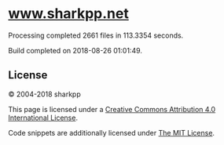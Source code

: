 # www.sharkpp.net

Processing completed 2661 files in 113.3354 seconds.

Build completed on 2018-08-26 01:01:49.

## License

&copy; 2004-2018 sharkpp

This page is licensed under a [Creative Commons Attribution 4.0 International License](http://creativecommons.org/licenses/by/4.0/).

Code snippets are additionally licensed under [The MIT License](http://opensource.org/licenses/MIT).
